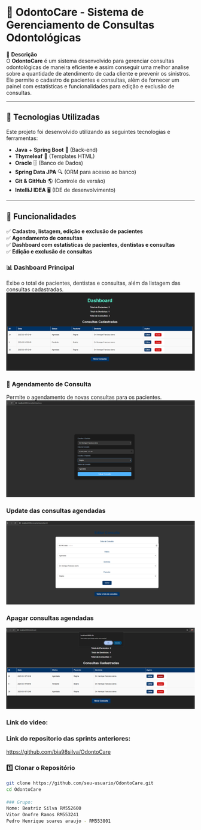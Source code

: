 # 🦷 OdontoCare - Sistema de Gerenciamento de Consultas Odontológicas  

📌 **Descrição**  
O **OdontoCare** é um sistema desenvolvido para gerenciar consultas odontológicas de maneira eficiente e assim conseguir uma melhor analise sobre a quantidade de atendimento de cada cliente e prevenir os sinistros. Ele permite o cadastro de pacientes e consultas, além de fornecer um painel com estatísticas e funcionalidades para edição e exclusão de consultas.

---

## 🚀 Tecnologias Utilizadas  
Este projeto foi desenvolvido utilizando as seguintes tecnologias e ferramentas:

- **Java** + **Spring Boot** 🚀 (Back-end)  
- **Thymeleaf** 🎨 (Templates HTML)  
- **Oracle** 🗄 (Banco de Dados)  
- **Spring Data JPA** 🔍 (ORM para acesso ao banco)   
- **Git & GitHub** 🌎 (Controle de versão)  
- **IntelliJ IDEA** 🖥 (IDE de desenvolvimento)  

---

## 🎯 Funcionalidades  
✅ **Cadastro, listagem, edição e exclusão de pacientes**  
✅ **Agendamento de consultas**  
✅ **Dashboard com estatísticas de pacientes, dentistas e consultas**  
✅ **Edição e exclusão de consultas**  

### 📊 **Dashboard Principal**  
Exibe o total de pacientes, dentistas e consultas, além da listagem das consultas cadastradas.  
![Dashboard](https://github.com/bia98silva/OdontoCare-mvcweb/blob/main/img/dashboard.PNG)

### 📅 **Agendamento de Consulta**  
Permite o agendamento de novas consultas para os pacientes.  
![Agendamento](https://github.com/bia98silva/OdontoCare-mvcweb/blob/main/img/consulta.PNG)

###  **Update das consultas agendadas**  
![update](https://github.com/bia98silva/OdontoCare-mvcweb/blob/main/img/editar.PNG)


###  **Apagar consultas agendadas**
![delete](https://github.com/bia98silva/OdontoCare-mvcweb/blob/main/img/delete.PNG)

### Link do video: 

### Link do repositorio das sprints anteriores: 
https://github.com/bia98silva/OdontoCare

### 1️⃣ **Clonar o Repositório**
```bash
git clone https://github.com/seu-usuario/OdontoCare.git
cd OdontoCare

### Grupo:
Nome: Beatriz Silva RM552600
Vitor Onofre Ramos RM553241
Pedro Henrique soares araujo - RM553801
